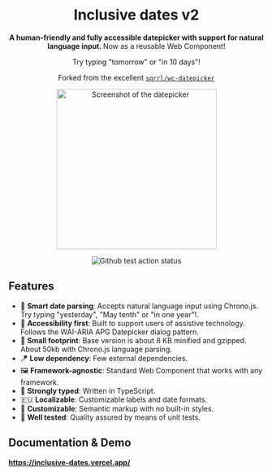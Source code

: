 <div align="center">
  <h1>Inclusive dates v2</h1>
  
  <p><strong>A human-friendly and fully accessible datepicker with support for natural language input. </strong>Now as a reusable Web Component!</p>
<p>Try typing "tomorrow" or "in 10 days"!</p>

  <p>Forked from the excellent <a href="https://github.com/Sqrrl/wc-datepicker"><code>sqrrl/wc-datepicker</code></a></p>
  
  <p>
    <a href="https://inclusive-dates-v2.vercel.app/">
      <img alt="Screenshot of the datepicker" height="315" src="https://github.com/fymmot/inclusive-dates/blob/main/docs/images/screenshot-1.jpg?raw=true">
    </a>
  </p>
  
  <div>
    <img alt="Github test action status" src="https://github.com/fymmot/inclusive-dates/actions/workflows/test.yml/badge.svg" />
    <!-- <img alt="Github publish action status" src="https://github.com/inclusive-dates-v2/actions/workflows/publish.yml/badge.svg" />
    <img alt="Github docs action status" src="https://github.com/inclusive-dates-v2/actions/workflows/docs.yml/badge.svg" /> -->
  </div>
</div>

## Features

- 🧏‍ **Smart date parsing**: Accepts natural language input using Chrono.js. Try typing "yesterday", "May tenth" or "in one year"!.
- 🧏‍ **Accessibility first**: Built to support users of assistive technology. Follows the WAI-ARIA APG Datepicker dialog pattern.
- 🦶 **Small footprint**: Base version is about 8 KB minified and gzipped. About 50kb with Chrono.js language parsing.
- 🪁 **Low dependency**: Few external dependencies.
- 🖼 **Framework-agnostic**: Standard Web Component that works with any framework.
- 💪 **Strongly typed**: Written in TypeScript.
- 🇪🇺 **Localizable**: Customizable labels and date formats.
- 🌈 **Customizable**: Semantic markup with no built-in styles.
- 🧪 **Well tested**: Quality assured by means of unit tests.

## Documentation & Demo

**https://inclusive-dates.vercel.app/**
